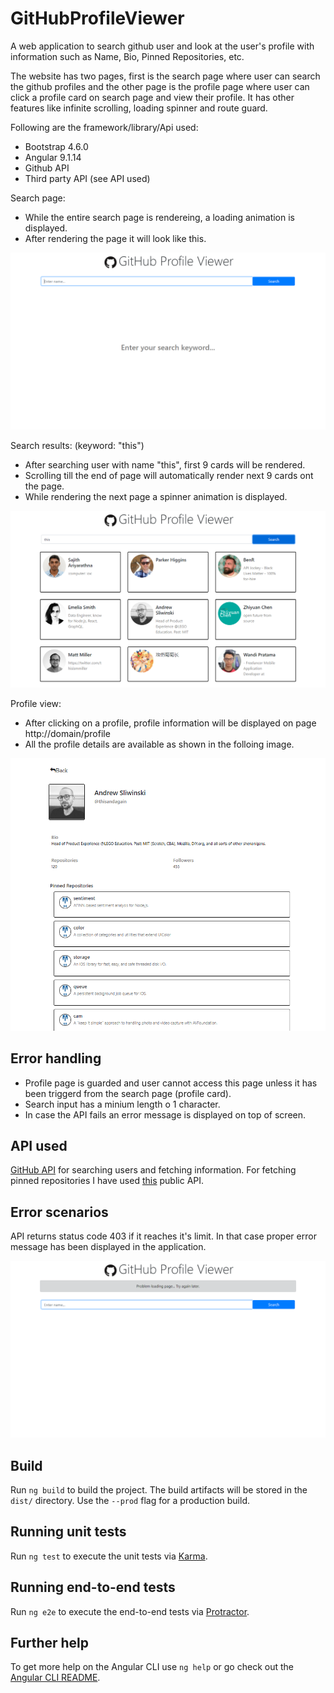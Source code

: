 # GitHubProfileViewer

A web application to search github user and look at the user's profile with information such as Name, Bio, Pinned Repositories, etc.

The website has two pages, first is the search page where user can search the github profiles and the other page is the profile page where user can click a profile card on search page and view their profile. It has other features like infinite scrolling, loading spinner and route guard.

Following are the framework/library/Api used:  
- Bootstrap 4.6.0  
- Angular 9.1.14  
- Github API  
- Third party API (see API used)  


Search page:  
- While the entire search page is rendereing, a loading animation is displayed.
- After rendering the page it will look like this.  

![](<https://github.com/Prat18/GitHub-Profile-View/blob/main/screen-shots/search.png>)

Search results: (keyword: "this")  
- After searching user with name "this", first 9 cards will be rendered.
- Scrolling till the end of page will automatically render next 9 cards ont the page.
- While rendering the next page a spinner animation is displayed.  

![](<https://github.com/Prat18/GitHub-Profile-View/blob/main/screen-shots/search_result.png>)

Profile view:  
- After clicking on a profile, profile information will be displayed on page http://domain/profile
- All the profile details are available as shown in the folloing image.  

![](<https://github.com/Prat18/GitHub-Profile-View/blob/main/screen-shots/profile.png>)

## Error handling  
- Profile page is guarded and user cannot access this page unless it has been triggerd from the search page (profile card).
- Search input has a minium length o 1 character.
- In case the API fails an error message is displayed on top of screen.

## API used

[GitHub API](https://docs.github.com/en/rest/guides/getting-started-with-the-rest-api) for searching users and fetching information.
For fetching pinned repositories I have used [this](https://dev.to/nsadisha/get-pinned-github-repositories-as-json-1hff) public API.

## Error scenarios

API returns status code 403 if it reaches it's limit. In that case proper error message has been displayed in the application.

![](<https://github.com/Prat18/GitHub-Profile-View/blob/main/screen-shots/error.png>)

## Build

Run `ng build` to build the project. The build artifacts will be stored in the `dist/` directory. Use the `--prod` flag for a production build.

## Running unit tests

Run `ng test` to execute the unit tests via [Karma](https://karma-runner.github.io).

## Running end-to-end tests

Run `ng e2e` to execute the end-to-end tests via [Protractor](http://www.protractortest.org/).

## Further help

To get more help on the Angular CLI use `ng help` or go check out the [Angular CLI README](https://github.com/angular/angular-cli/blob/master/README.md).
